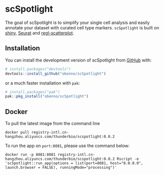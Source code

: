
<!-- README.md is generated from README.Rmd. Please edit that file -->

# scSpotlight

<!-- badges: start -->

<!-- badges: end -->

The goal of scSpotlight is to simplify your single cell analysis and
easily annotate your dataset with curated cell type markers.
`scSpotlight` is built on [shiny](https://shiny.posit.co/),
[Seurat](https://satijalab.org/seurat/) and
[regl-scatterplot](https://github.com/flekschas/regl-scatterplot).

## Installation

You can install the development version of scSpotlight from
[GitHub](https://github.com/) with:

``` r
# install.packages("devtools")
devtools::install_github("obenno/scSpotlight")
```

or a much faster installation with `pak`:

``` r
# install.packages("pak")
pak::pkg_install("obenno/scSpotlight")
```

## Docker

To pull the latest image from the command line

    docker pull registry-intl.cn-hangzhou.aliyuncs.com/thunderbio/scspotlight:0.0.2

To run the app on `port:8081`, please use the command below:

    docker run -p 8081:8081 registry-intl.cn-hangzhou.aliyuncs.com/thunderbio/scspotlight:0.0.2 Rscript -e 'scSpotlight::run_app(options = list(port=8081, host="0.0.0.0", launch.browser = FALSE), runningMode="processing")'
